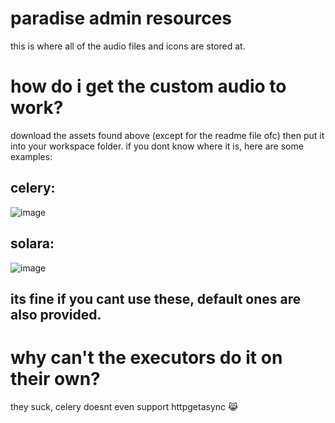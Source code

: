 # paradise admin resources
this is where all of the audio files and icons are stored at.
# how do i get the custom audio to work?
download the assets found above (except for the readme file ofc) then put it into your workspace folder. if you dont know where it is, here are some examples:
## celery:
![image](https://github.com/user-attachments/assets/7dcbed87-535f-4779-83aa-1e2ed5296754)
## solara:
![image](https://github.com/user-attachments/assets/8600003e-7e18-400c-a3b5-e4c8085f3862)
## its fine if you cant use these, default ones are also provided.
# why can't the executors do it on their own?
they suck, celery doesnt even support httpgetasync 😹
